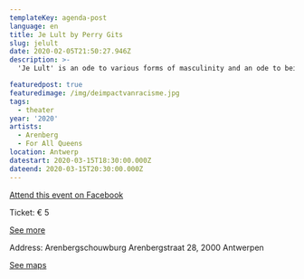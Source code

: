 ```yaml
---
templateKey: agenda-post
language: en
title: Je Lult by Perry Gits
slug: jelult
date: 2020-02-05T21:50:27.946Z
description: >-
  'Je Lult' is an ode to various forms of masculinity and an ode to being who you want to be regardless of your gender or sexuality. Our motto is that we are done with people who are cocks about the social construction of gender.

featuredpost: true
featuredimage: /img/deimpactvanracisme.jpg
tags:
  - theater
year: '2020'
artists:
  - Arenberg
  - For All Queens
location: Antwerp
datestart: 2020-03-15T18:30:00.000Z
dateend: 2020-03-15T20:30:00.000Z
---
```

[Attend this event on Facebook](https://www.facebook.com/events/617063475747368/)

Ticket: € 5

[See more](https://www.arenbergschouwburg.be/programma/detail/je-lult?fbclid=IwAR1DK_xRYqHd0NkEeRNOASS5AfDO4D7KGAxyfiZTNWJlCApZITiReR9bIMM)

Address: Arenbergschouwburg
Arenbergstraat 28, 2000 Antwerpen

[See maps](https://goo.gl/maps/abwDF5CtHsfzz2UZ6)
